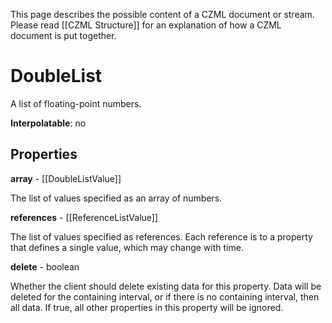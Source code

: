 This page describes the possible content of a CZML document or stream. Please read [[CZML Structure]] for an explanation of how a CZML document is put together.

# DoubleList

A list of floating-point numbers.

**Interpolatable**: no

## Properties

**array** - [[DoubleListValue]]

The list of values specified as an array of numbers.


**references** - [[ReferenceListValue]]

The list of values specified as references. Each reference is to a property that defines a single value, which may change with time.


**delete** - boolean

Whether the client should delete existing data for this property. Data will be deleted for the containing interval, or if there is no containing interval, then all data. If true, all other properties in this property will be ignored.


